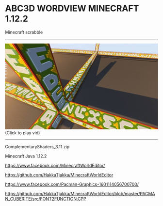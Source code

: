 # ABC3D WORDVIEW MINECRAFT 1.12.2
 Minecraft scrabble

***
[![Demo CountPages alpha](https://github.com/HakkaTjakka/ABC3D-WORDVIEW-MINECRAFT-1.12.2/blob/main/wordview.jpg)](https://www.youtube.com/embed/clTR1BpUwWs)
(Click to play vid)
***

ComplementaryShaders_3.11.zip

Minecraft Java 1.12.2

https://www.facebook.com/MinecraftWorldEditor/

https://github.com/HakkaTjakka/MinecraftWorldEditor

https://www.facebook.com/Pacman-Graphics-1601114056700700/

https://github.com/HakkaTjakka/MinecraftWorldEditor/blob/master/PACMAN_CUBERITE/src/FONT2FUNCTION.CPP
